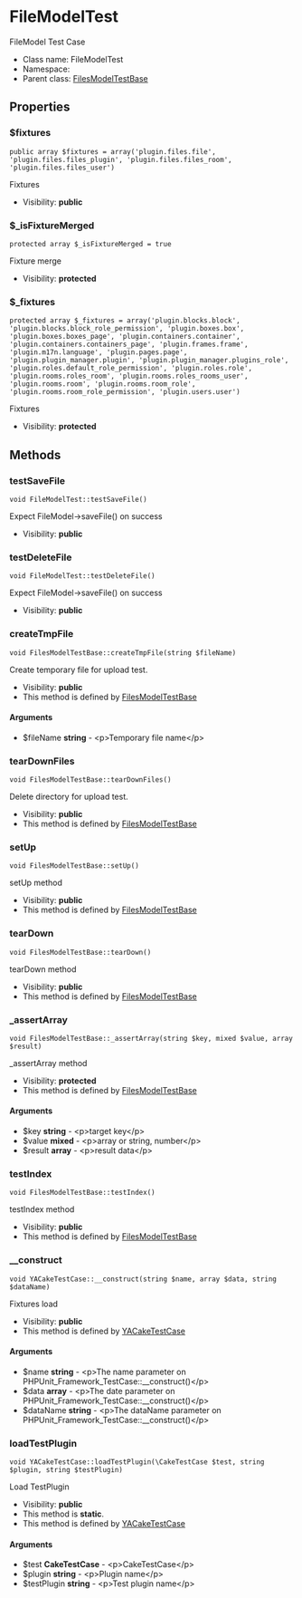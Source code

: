 FileModelTest
===============

FileModel Test Case




* Class name: FileModelTest
* Namespace: 
* Parent class: [FilesModelTestBase](FilesModelTestBase.md)





Properties
----------


### $fixtures

    public array $fixtures = array('plugin.files.file', 'plugin.files.files_plugin', 'plugin.files.files_room', 'plugin.files.files_user')

Fixtures



* Visibility: **public**


### $_isFixtureMerged

    protected array $_isFixtureMerged = true

Fixture merge



* Visibility: **protected**


### $_fixtures

    protected array $_fixtures = array('plugin.blocks.block', 'plugin.blocks.block_role_permission', 'plugin.boxes.box', 'plugin.boxes.boxes_page', 'plugin.containers.container', 'plugin.containers.containers_page', 'plugin.frames.frame', 'plugin.m17n.language', 'plugin.pages.page', 'plugin.plugin_manager.plugin', 'plugin.plugin_manager.plugins_role', 'plugin.roles.default_role_permission', 'plugin.roles.role', 'plugin.rooms.roles_room', 'plugin.rooms.roles_rooms_user', 'plugin.rooms.room', 'plugin.rooms.room_role', 'plugin.rooms.room_role_permission', 'plugin.users.user')

Fixtures



* Visibility: **protected**


Methods
-------


### testSaveFile

    void FileModelTest::testSaveFile()

Expect FileModel->saveFile() on success



* Visibility: **public**




### testDeleteFile

    void FileModelTest::testDeleteFile()

Expect FileModel->saveFile() on success



* Visibility: **public**




### createTmpFile

    void FilesModelTestBase::createTmpFile(string $fileName)

Create temporary file for upload test.



* Visibility: **public**
* This method is defined by [FilesModelTestBase](FilesModelTestBase.md)


#### Arguments
* $fileName **string** - &lt;p&gt;Temporary file name&lt;/p&gt;



### tearDownFiles

    void FilesModelTestBase::tearDownFiles()

Delete directory for upload test.



* Visibility: **public**
* This method is defined by [FilesModelTestBase](FilesModelTestBase.md)




### setUp

    void FilesModelTestBase::setUp()

setUp method



* Visibility: **public**
* This method is defined by [FilesModelTestBase](FilesModelTestBase.md)




### tearDown

    void FilesModelTestBase::tearDown()

tearDown method



* Visibility: **public**
* This method is defined by [FilesModelTestBase](FilesModelTestBase.md)




### _assertArray

    void FilesModelTestBase::_assertArray(string $key, mixed $value, array $result)

_assertArray method



* Visibility: **protected**
* This method is defined by [FilesModelTestBase](FilesModelTestBase.md)


#### Arguments
* $key **string** - &lt;p&gt;target key&lt;/p&gt;
* $value **mixed** - &lt;p&gt;array or string, number&lt;/p&gt;
* $result **array** - &lt;p&gt;result data&lt;/p&gt;



### testIndex

    void FilesModelTestBase::testIndex()

testIndex method



* Visibility: **public**
* This method is defined by [FilesModelTestBase](FilesModelTestBase.md)




### __construct

    void YACakeTestCase::__construct(string $name, array $data, string $dataName)

Fixtures load



* Visibility: **public**
* This method is defined by [YACakeTestCase](YACakeTestCase.md)


#### Arguments
* $name **string** - &lt;p&gt;The name parameter on PHPUnit_Framework_TestCase::__construct()&lt;/p&gt;
* $data **array** - &lt;p&gt;The date parameter on PHPUnit_Framework_TestCase::__construct()&lt;/p&gt;
* $dataName **string** - &lt;p&gt;The dataName parameter on PHPUnit_Framework_TestCase::__construct()&lt;/p&gt;



### loadTestPlugin

    void YACakeTestCase::loadTestPlugin(\CakeTestCase $test, string $plugin, string $testPlugin)

Load TestPlugin



* Visibility: **public**
* This method is **static**.
* This method is defined by [YACakeTestCase](YACakeTestCase.md)


#### Arguments
* $test **CakeTestCase** - &lt;p&gt;CakeTestCase&lt;/p&gt;
* $plugin **string** - &lt;p&gt;Plugin name&lt;/p&gt;
* $testPlugin **string** - &lt;p&gt;Test plugin name&lt;/p&gt;


